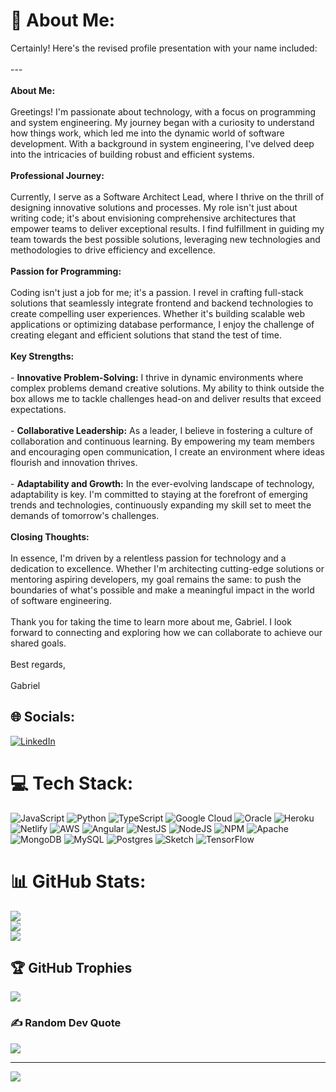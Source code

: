 # 💫 About Me:
Certainly! Here's the revised profile presentation with your name included:<br><br>---<br><br>**About Me:**<br><br>Greetings! I'm passionate about technology, with a focus on programming and system engineering. My journey began with a curiosity to understand how things work, which led me into the dynamic world of software development. With a background in system engineering, I've delved deep into the intricacies of building robust and efficient systems.<br><br>**Professional Journey:**<br><br>Currently, I serve as a Software Architect Lead, where I thrive on the thrill of designing innovative solutions and processes. My role isn't just about writing code; it's about envisioning comprehensive architectures that empower teams to deliver exceptional results. I find fulfillment in guiding my team towards the best possible solutions, leveraging new technologies and methodologies to drive efficiency and excellence.<br><br>**Passion for Programming:**<br><br>Coding isn't just a job for me; it's a passion. I revel in crafting full-stack solutions that seamlessly integrate frontend and backend technologies to create compelling user experiences. Whether it's building scalable web applications or optimizing database performance, I enjoy the challenge of creating elegant and efficient solutions that stand the test of time.<br><br>**Key Strengths:**<br><br>- **Innovative Problem-Solving:** I thrive in dynamic environments where complex problems demand creative solutions. My ability to think outside the box allows me to tackle challenges head-on and deliver results that exceed expectations.<br><br>- **Collaborative Leadership:** As a leader, I believe in fostering a culture of collaboration and continuous learning. By empowering my team members and encouraging open communication, I create an environment where ideas flourish and innovation thrives.<br><br>- **Adaptability and Growth:** In the ever-evolving landscape of technology, adaptability is key. I'm committed to staying at the forefront of emerging trends and technologies, continuously expanding my skill set to meet the demands of tomorrow's challenges.<br><br>**Closing Thoughts:**<br><br>In essence, I'm driven by a relentless passion for technology and a dedication to excellence. Whether I'm architecting cutting-edge solutions or mentoring aspiring developers, my goal remains the same: to push the boundaries of what's possible and make a meaningful impact in the world of software engineering.<br><br>Thank you for taking the time to learn more about me, Gabriel. I look forward to connecting and exploring how we can collaborate to achieve our shared goals.<br><br>Best regards,<br><br>Gabriel


## 🌐 Socials:
[![LinkedIn](https://img.shields.io/badge/LinkedIn-%230077B5.svg?logo=linkedin&logoColor=white)](https://linkedin.com/in/linkedin.com/in/gabrieljzapata) 

# 💻 Tech Stack:
![JavaScript](https://img.shields.io/badge/javascript-%23323330.svg?style=for-the-badge&logo=javascript&logoColor=%23F7DF1E) ![Python](https://img.shields.io/badge/python-3670A0?style=for-the-badge&logo=python&logoColor=ffdd54) ![TypeScript](https://img.shields.io/badge/typescript-%23007ACC.svg?style=for-the-badge&logo=typescript&logoColor=white) ![Google Cloud](https://img.shields.io/badge/GoogleCloud-%234285F4.svg?style=for-the-badge&logo=google-cloud&logoColor=white) ![Oracle](https://img.shields.io/badge/Oracle-F80000?style=for-the-badge&logo=oracle&logoColor=white) ![Heroku](https://img.shields.io/badge/heroku-%23430098.svg?style=for-the-badge&logo=heroku&logoColor=white) ![Netlify](https://img.shields.io/badge/netlify-%23000000.svg?style=for-the-badge&logo=netlify&logoColor=#00C7B7) ![AWS](https://img.shields.io/badge/AWS-%23FF9900.svg?style=for-the-badge&logo=amazon-aws&logoColor=white) ![Angular](https://img.shields.io/badge/angular-%23DD0031.svg?style=for-the-badge&logo=angular&logoColor=white) ![NestJS](https://img.shields.io/badge/nestjs-%23E0234E.svg?style=for-the-badge&logo=nestjs&logoColor=white) ![NodeJS](https://img.shields.io/badge/node.js-6DA55F?style=for-the-badge&logo=node.js&logoColor=white) ![NPM](https://img.shields.io/badge/NPM-%23CB3837.svg?style=for-the-badge&logo=npm&logoColor=white) ![Apache](https://img.shields.io/badge/apache-%23D42029.svg?style=for-the-badge&logo=apache&logoColor=white) ![MongoDB](https://img.shields.io/badge/MongoDB-%234ea94b.svg?style=for-the-badge&logo=mongodb&logoColor=white) ![MySQL](https://img.shields.io/badge/mysql-%2300000f.svg?style=for-the-badge&logo=mysql&logoColor=white) ![Postgres](https://img.shields.io/badge/postgres-%23316192.svg?style=for-the-badge&logo=postgresql&logoColor=white) ![Sketch](https://img.shields.io/badge/Sketch-FFB387?style=for-the-badge&logo=sketch&logoColor=black) ![TensorFlow](https://img.shields.io/badge/TensorFlow-%23FF6F00.svg?style=for-the-badge&logo=TensorFlow&logoColor=white)
# 📊 GitHub Stats:
![](https://github-readme-stats.vercel.app/api?username=gzapataz&theme=dark&hide_border=false&include_all_commits=false&count_private=false)<br/>
![](https://github-readme-streak-stats.herokuapp.com/?user=gzapataz&theme=dark&hide_border=false)<br/>
![](https://github-readme-stats.vercel.app/api/top-langs/?username=gzapataz&theme=dark&hide_border=false&include_all_commits=false&count_private=false&layout=compact)

## 🏆 GitHub Trophies
![](https://github-profile-trophy.vercel.app/?username=gzapataz&theme=radical&no-frame=false&no-bg=true&margin-w=4)

### ✍️ Random Dev Quote
![](https://quotes-github-readme.vercel.app/api?type=horizontal&theme=radical)

---
[![](https://visitcount.itsvg.in/api?id=gzapataz&icon=0&color=0)](https://visitcount.itsvg.in)

<!-- Proudly created with GPRM ( https://gprm.itsvg.in ) -->
